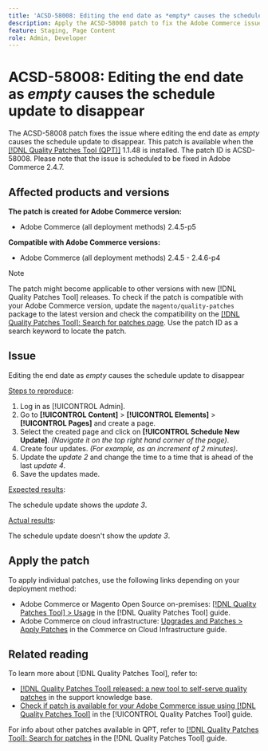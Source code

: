 ```yaml
---
title: 'ACSD-58008: Editing the end date as *empty* causes the schedule update to disappear'
description: Apply the ACSD-58008 patch to fix the Adobe Commerce issue where editing the end date as *empty* causes schedule update to disappear.
feature: Staging, Page Content
role: Admin, Developer
---
```

# ACSD-58008: Editing the end date as *empty* causes the schedule update to disappear

The ACSD-58008 patch fixes the issue where editing the end date as *empty* causes the schedule update to disappear. This patch is available when the [[!DNL Quality Patches Tool (QPT)]](https://experienceleague.adobe.com/en/docs/commerce-knowledge-base/kb/announcements/commerce-announcements/magento-quality-patches-released-new-tool-to-self-serve-quality-patches) 1.1.48 is installed. The patch ID is ACSD-58008. Please note that the issue is scheduled to be fixed in Adobe Commerce 2.4.7.

## Affected products and versions

**The patch is created for Adobe Commerce version:**

* Adobe Commerce (all deployment methods) 2.4.5-p5

**Compatible with Adobe Commerce versions:**

* Adobe Commerce (all deployment methods) 2.4.5 - 2.4.6-p4

>[!NOTE]
>
>The patch might become applicable to other versions with new [!DNL Quality Patches Tool] releases. To check if the patch is compatible with your Adobe Commerce version, update the `magento/quality-patches` package to the latest version and check the compatibility on the [[!DNL Quality Patches Tool]: Search for patches page](https://experienceleague.adobe.com/tools/commerce-quality-patches/index.html). Use the patch ID as a search keyword to locate the patch.

## Issue

Editing the end date as *empty* causes the schedule update to disappear

<u>Steps to reproduce</u>:

1. Log in as [!UICONTROL Admin]. 
1. Go to **[!UICONTROL Content]** > **[!UICONTROL Elements]** > **[!UICONTROL Pages]** and create a page.
1. Select the created page and click on **[!UICONTROL Schedule New Update]**. *(Navigate it on the top right hand corner of the page)*.
1. Create four updates. *(For example, as an increment of *2* minutes)*.
1. Update the *update 2* and change the time to a time that is ahead of the last *update 4*.
1. Save the updates made. 

<u>Expected results</u>:

The schedule update shows the *update 3*. 

<u>Actual results</u>:

The schedule update doesn't show the *update 3*. 

## Apply the patch

To apply individual patches, use the following links depending on your deployment method:

* Adobe Commerce or Magento Open Source on-premises: [[!DNL Quality Patches Tool] > Usage](https://experienceleague.adobe.com/docs/commerce-operations/tools/quality-patches-tool/usage.html) in the [!DNL Quality Patches Tool] guide.
* Adobe Commerce on cloud infrastructure: [Upgrades and Patches > Apply Patches](https://experienceleague.adobe.com/docs/commerce-cloud-service/user-guide/develop/upgrade/apply-patches.html) in the Commerce on Cloud Infrastructure guide.

## Related reading

To learn more about [!DNL Quality Patches Tool], refer to:

* [[!DNL Quality Patches Tool] released: a new tool to self-serve quality patches](https://experienceleague.adobe.com/en/docs/commerce-knowledge-base/kb/announcements/commerce-announcements/magento-quality-patches-released-new-tool-to-self-serve-quality-patches) in the support knowledge base.
* [Check if patch is available for your Adobe Commerce issue using [!DNL Quality Patches Tool]](/help/tools/quality-patches-tool/patches-available-in-qpt/check-patch-for-magento-issue-with-magento-quality-patches.md) in the [!UICONTROL Quality Patches Tool] guide.


For info about other patches available in QPT, refer to [[!DNL Quality Patches Tool]: Search for patches](https://experienceleague.adobe.com/tools/commerce-quality-patches/index.html) in the [!DNL Quality Patches Tool] guide.
